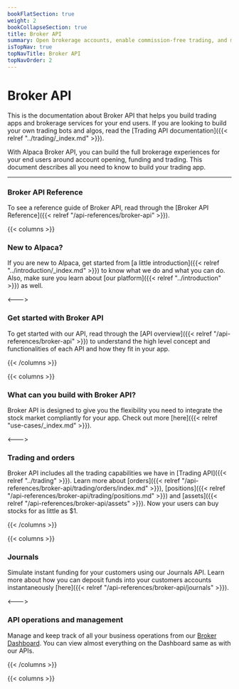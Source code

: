 ```yaml
---
bookFlatSection: true
weight: 2
bookCollapseSection: true
title: Broker API
summary: Open brokerage accounts, enable commission-free trading, and manage the ongoing user experience with Alpaca Broker API
isTopNav: true
topNavTitle: Broker API
topNavOrder: 2
---
```



<!-- ---
title: Welcome to Alpaca Broker API Guide
type: docs
summary: Open brokerage accounts, enable commission-free trading, and manage the ongoing user experience with Alpaca Broker API
--- -->

# Broker API

This is the documentation about Broker API that helps you build
trading apps and brokerage services for your end users. If you are
looking to build your own trading bots and algos, read the
[Trading API documentation]({{< relref "../trading/_index.md" >}}).

With Alpaca Broker API, you can build the full brokerage experiences
for your end users around account opening, funding and trading.
This document describes all you need to know to build your trading app.

---

### **Broker API Reference**

To see a reference guide of Broker API, read through the [Broker API Reference]({{< relref "/api-references/broker-api" >}}).

{{< columns >}}

### **New to Alpaca?**

If you are new to Alpaca, get started from [a little introduction]({{< relref
"../introduction/_index.md" >}}) to know what we do and what you can do.
Also, make sure you learn about [our platform]({{< relref "../introduction" >}}) as well.

<--->

### **Get started with Broker API**

To get started with our API, read through the [API overview]({{< relref "/api-references/broker-api" >}})
to understand the high level concept and functionalities of each API and
how they fit in your app.

{{< /columns >}}

{{< columns >}}

### **What can you build with Broker API?**

Broker API is designed to give you the flexibility you need to integrate the
stock market compliantly for your app. Check out more [here]({{< relref "use-cases/_index.md" >}}).

<--->

### **Trading and orders**

Broker API includes all the trading capabilities we have in [Trading API]({{< relref "../trading" >}}). Learn
more about [orders]({{< relref "/api-references/broker-api/trading/orders/index.md" >}}),
[positions]({{< relref "/api-references/broker-api/trading/positions.md" >}})
and [assets]({{< relref "/api-references/broker-api/assets" >}}). Now
your users can buy stocks for as little as $1.

{{< /columns >}}

{{< columns >}}

### **Journals**

Simulate instant funding for your customers using our Journals API. Learn more
about how you can deposit funds into your customers accounts instantaneously
[here]({{< relref "/api-references/broker-api/journals" >}}).

<--->

### **API operations and management**

Manage and keep track of all your business operations from our
[Broker Dashboard](https://broker-app.alpaca.markets/sign-up). You can view almost
everything on the Dashboard same as with our APIs.

{{< /columns >}}

{{< columns >}}

&nbsp;
